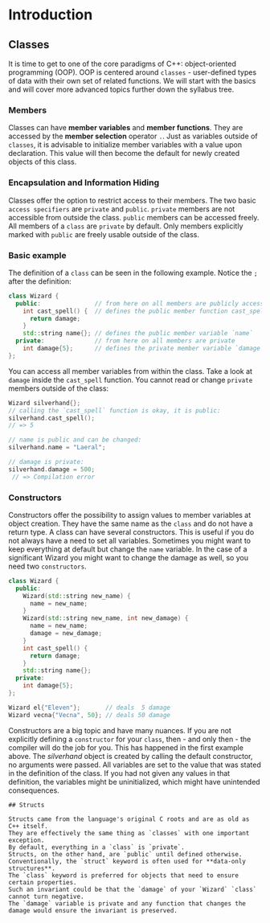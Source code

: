 # Introduction

## Classes

It is time to get to one of the core paradigms of C++: object-oriented programming (OOP).
OOP is centered around `classes` - user-defined types of data with their own set of related functions.
We will start with the basics and will cover more advanced topics further down the syllabus tree.

### Members

Classes can have **member variables** and **member functions**.
They are accessed by the **member selection** operator `.`.
Just as variables outside of `classes`, it is advisable to initialize member variables with a value upon declaration.
This value will then become the default for newly created objects of this class.

### Encapsulation and Information Hiding

Classes offer the option to restrict access to their members.
The two basic `access specifiers` are `private` and `public`.
`private` members are not accessible from outside the class.
`public` members can be accessed freely.
All members of a `class` are `private` by default.
Only members explicitly marked with `public` are freely usable outside of the class.

### Basic example

The definition of a `class` can be seen in the following example.
Notice the `;` after the definition:

```cpp
class Wizard {
  public:               // from here on all members are publicly accessible
    int cast_spell() {  // defines the public member function cast_spell
      return damage;
    }
    std::string name{}; // defines the public member variable `name`
  private:              // from here on all members are private
    int damage{5};      // defines the private member variable `damage`
};

```

You can access all member variables from within the class.
Take a look at `damage` inside the `cast_spell` function.
You cannot read or change `private` members outside of the class:

```cpp
Wizard silverhand{};
// calling the `cast_spell` function is okay, it is public:
silverhand.cast_spell();
// => 5

// name is public and can be changed:
silverhand.name = "Laeral";

// damage is private:
silverhand.damage = 500;
 // => Compilation error
```

### Constructors

Constructors offer the possibility to assign values to member variables at object creation.
They have the same name as the `class` and do not have a return type.
A class can have several constructors.
This is useful if you do not always have a need to set all variables.
Sometimes you might want to keep everything at default but change the `name` variable.
In the case of a significant Wizard you might want to change the damage as well, so you need two `constructors`.

```cpp
class Wizard {
  public:
    Wizard(std::string new_name) {
      name = new_name;
    }
    Wizard(std::string new_name, int new_damage) {
      name = new_name;
      damage = new_damage;
    }
    int cast_spell() {
      return damage;
    }
    std::string name{};
  private:
    int damage{5};
};

Wizard el{"Eleven"};       // deals  5 damage
Wizard vecna{"Vecna", 50}; // deals 50 damage
```

Constructors are a big topic and have many nuances.
If you are not explicitly defining a `constructor` for your `class`, then - and only then - the compiler will do the job for you.
This has happened in the first example above.
The _silverhand_ object is created by calling the default constructor, no arguments were passed.
All variables are set to the value that was stated in the definition of the class.
If you had not given any values in that definition, the variables might be uninitialized, which might have unintended consequences.

~~~~exercism/note
## Structs

Structs came from the language's original C roots and are as old as C++ itself.
They are effectively the same thing as `classes` with one important exception.
By default, everything in a `class` is `private`.
Structs, on the other hand, are `public` until defined otherwise.
Conventionally, the `struct` keyword is often used for **data-only structures**.
The `class` keyword is preferred for objects that need to ensure certain properties.
Such an invariant could be that the `damage` of your `Wizard` `class` cannot turn negative.
The `damage` variable is private and any function that changes the damage would ensure the invariant is preserved.
~~~~
